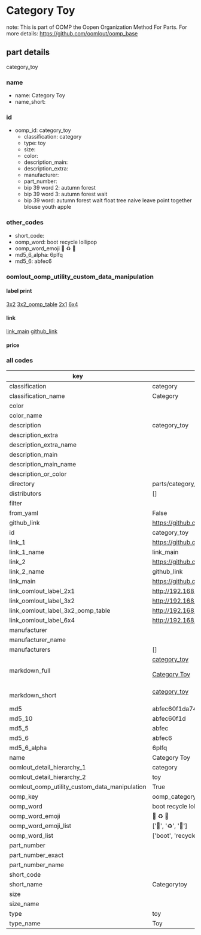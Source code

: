 # Category Toy  

note: This is part of OOMP the Oopen Organization Method For Parts. For more details: https://github.com/oomlout/oomp_base

##  part details



category_toy

### name
* name: Category Toy
* name_short: 
### id
* oomp_id: category_toy
  * classification: category
  * type: toy
  * size: 
  * color: 
  * description_main: 
  * description_extra: 
  * manufacturer: 
  * part_number: 
  * bip 39 word 2: autumn forest
  * bip 39 word 3: autumn forest wait
  * bip 39 word: autumn forest wait float tree naive leave point together blouse youth apple

### other_codes
* short_code: 
* oomp_word: boot recycle lollipop
* oomp_word_emoji :boot: :recycle: :lollipop:
* md5_6_alpha: 6plfq
* md5_6: abfec6






### oomlout_oomp_utility_custom_data_manipulation
#### label print
[3x2](http://192.168.1.245:1112/?label=oomp%206plfq)
[3x2_oomp_table](http://192.168.1.107:1112/?label=oomp%206plfq)
[2x1](http://192.168.1.242:1112/?label=oomp%206plfq)
[6x4](http://192.168.1.55:1112/?label=oomp%206plfq)    

#### link

[link_main](https://github.com/oomlout/oomlout_oomp_current_version_messy/tree/main/parts/category_toy) [github_link](https://github.com/oomlout/oomlout_oomp_part_src/tree/main/parts/category_toy)                             

#### price







### all codes 
| key | value |  
| --- | --- |  
| classification | category |  
| classification_name | Category |  
| color |  |  
| color_name |  |  
| description | category_toy |  
| description_extra |  |  
| description_extra_name |  |  
| description_main |  |  
| description_main_name |  |  
| description_or_color |   |  
| directory | parts/category_toy |  
| distributors | [] |  
| filter |  |  
| from_yaml | False |  
| github_link | https://github.com/oomlout/oomlout_oomp_part_src/tree/main/parts/category_toy |  
| id | category_toy |  
| link_1 | https://github.com/oomlout/oomlout_oomp_current_version_messy/tree/main/parts/category_toy |  
| link_1_name | link_main |  
| link_2 | https://github.com/oomlout/oomlout_oomp_part_src/tree/main/parts/category_toy |  
| link_2_name | github_link |  
| link_main | https://github.com/oomlout/oomlout_oomp_current_version_messy/tree/main/parts/category_toy |  
| link_oomlout_label_2x1 | http://192.168.1.242:1112/?label=oomp%206plfq |  
| link_oomlout_label_3x2 | http://192.168.1.245:1112/?label=oomp%206plfq |  
| link_oomlout_label_3x2_oomp_table | http://192.168.1.107:1112/?label=oomp%206plfq |  
| link_oomlout_label_6x4 | http://192.168.1.55:1112/?label=oomp%206plfq |  
| manufacturer |  |  
| manufacturer_name |  |  
| manufacturers | [] |  
| markdown_full | [category_toy](https://github.com/oomlout/oomlout_oomp_current_version_messy/tree/main/parts/category_toy)<br>[](https://github.com/oomlout/oomlout_oomp_current_version_messy/tree/main/parts/category_toy)<br>[Category Toy](https://github.com/oomlout/oomlout_oomp_current_version_messy/tree/main/parts/category_toy)<br><br> |  
| markdown_short | [category_toy](https://github.com/oomlout/oomlout_oomp_current_version_messy/tree/main/parts/category_toy)<br><br> |  
| md5 | abfec60f1da74fde4af3f593ecd6c87d |  
| md5_10 | abfec60f1d |  
| md5_5 | abfec |  
| md5_6 | abfec6 |  
| md5_6_alpha | 6plfq |  
| name | Category Toy |  
| oomlout_detail_hierarchy_1 | category |  
| oomlout_detail_hierarchy_2 | toy |  
| oomlout_oomp_utility_custom_data_manipulation | True |  
| oomp_key | oomp_category_toy |  
| oomp_word | boot recycle lollipop |  
| oomp_word_emoji | :boot: :recycle: :lollipop: |  
| oomp_word_emoji_list | [':boot:', ':recycle:', ':lollipop:'] |  
| oomp_word_list | ['boot', 'recycle', 'lollipop'] |  
| part_number |  |  
| part_number_exact |  |  
| part_number_name |  |  
| short_code |  |  
| short_name | Categorytoy |  
| size |  |  
| size_name |  |  
| type | toy |  
| type_name | Toy |  

